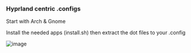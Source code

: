 ### Hyprland centric .configs

Start with Arch & Gnome

Install the needed apps (install.sh) then extract the dot files to your .config


![image](https://github.com/user-attachments/assets/edb7a25a-7932-462a-83a9-03addfe1e7f2)
